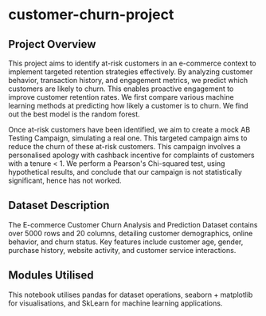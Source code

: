 # customer-churn-project
## Project Overview
This project aims to identify at-risk customers in an e-commerce context to implement targeted retention strategies effectively. By analyzing customer behavior, transaction history, and engagement metrics, we predict which customers are likely to churn. This enables proactive engagement to improve customer retention rates.
We first compare various machine learning methods at predicting how likely a customer is to churn. We find out the best model is the random forest.

Once at-risk customers have been identified, we aim to create a mock AB Testing Campaign, simulating a real one. This targeted campaign aims to reduce the churn of these at-risk customers. This campaign involves a personalised apology with cashback incentive for complaints of customers with a tenure < 1. We perform a Pearson's Chi-squared test, using hypothetical results, and conclude that our campaign is not statistically significant, hence has not worked.

## Dataset Description
The E-commerce Customer Churn Analysis and Prediction Dataset contains over 5000 rows and 20 columns, detailing customer demographics, online behavior, and churn status. Key features include customer age, gender, purchase history, website activity, and customer service interactions.

## Modules Utilised
This notebook utilises pandas for dataset operations, seaborn + matplotlib for visualisations, and SkLearn for machine learning applications.
